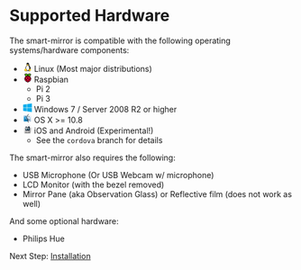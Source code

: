 # Supported Hardware

The smart-mirror is compatible with the following operating systems/hardware components:

- ![](linux.png) Linux (Most major distributions)
- ![](raspbian.png) Raspbian
  - Pi 2
  - Pi 3
- ![](windows.png) Windows 7 / Server 2008 R2 or higher
- ![](mac.png) OS X >= 10.8
- ![](cordova.png) iOS and Android (Experimental!)
  - See the `cordova` branch for details

The smart-mirror also requires the following:

- USB Microphone (Or USB Webcam w/ microphone)
- LCD Monitor (with the bezel removed)
- Mirror Pane (aka Observation Glass) or Reflective film (does not work as well)

And some optional hardware:

- Philips Hue

Next Step: [Installation](installation.md)